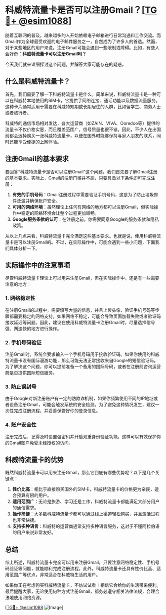 # 科威特流量卡是否可以注册Gmail？[[TG💪+ @esim1088](https://t.me/s/esim1088)]

随着互联网的普及，越来越多的人开始依赖电子邮箱进行日常沟通和工作交流。而Gmail作为全球最受欢迎的电子邮件服务之一，自然成为了许多人的首选。然而，对于某些地区的用户来说，注册Gmail可能会遇到一些限制或障碍。比如，有些人会好奇：**科威特流量卡可以注册Gmail吗？**

今天我们就来详细探讨这个问题，并解答大家可能存在的疑惑。

## 什么是科威特流量卡？

首先，我们需要了解一下科威特流量卡是什么。简单来说，科威特流量卡是一种可以在科威特本地使用的SIM卡，它提供了网络连接、通话功能以及数据流量服务。这种卡片通常适用于需要在科威特短期或长期居住的人群，比如留学生、商务人士或者旅行者。

科威特的通信市场相对发达，各大运营商（如ZAIN、VIVA、Ooredoo等）提供的流量卡不仅价格实惠，而且覆盖范围广，信号质量也很不错。因此，不少人在出国前都会选择购买一张科威特流量卡，以便在国外时能够保持与家人朋友的联系，同时还能享受便捷的上网体验。

## 注册Gmail的基本要求

要回答“科威特流量卡是否可以注册Gmail”这个问题，我们首先要了解Gmail注册的基本要求。实际上，Gmail的注册门槛并不高，只要具备以下条件即可完成注册：

1. **有效的手机号码**：Gmail注册过程中需要验证手机号码，这是为了防止垃圾邮件泛滥并确保账户安全。
2. **可用的网络环境**：虽然理论上任何有网络的地方都可以注册Gmail，但实际操作中稳定的网络环境会让整个过程更加顺畅。
3. **Google服务条款的认可**：在注册之前，你需要同意Google的服务条款和隐私政策。

从以上几点来看，科威特流量卡完全满足这些基本要求。也就是说，使用科威特流量卡是可以注册Gmail的。不过，在实际操作中，可能会遇到一些小问题，下面我们具体分析一下。

## 实际操作中的注意事项

尽管科威特流量卡理论上可以用来注册Gmail，但在实际操作中，还是有一些需要注意的地方：

### 1. 网络稳定性
在注册Gmail的过程中，需要填写大量的信息，并且上传头像、验证手机号码等步骤都需要稳定的网络支持。如果网络不稳定，可能会导致页面加载失败或者验证码接收延迟等问题。因此，建议在使用科威特流量卡注册Gmail时，尽量选择信号强、网速快的地方进行操作。

### 2. 手机号码验证
注册Gmail时，系统会要求输入一个手机号码用于接收验证码。如果你使用的科威特流量卡没有国际漫游功能，那么可能无法正常接收来自Google的短信验证码。为了解决这个问题，你可以提前准备一个备用的国际号码，或者在注册前咨询运营商是否提供国际短信服务。

### 3. 防止误封号
由于Google对新注册账户有一定的防欺诈机制，如果你频繁使用不同的IP地址或者设备注册Gmail，可能会触发系统的安全检测。为了避免这种情况发生，建议一次性完成注册流程，并妥善保管好你的登录信息。

### 4. 账户安全性
注册完成后，记得及时设置强密码并开启双重身份验证功能。这样可以有效保护你的Gmail账户免受未经授权的访问。

## 科威特流量卡的优势

既然科威特流量卡可以用来注册Gmail，那么它到底有哪些优势呢？以下是几个关键点：

1. **性价比高**：相比于直接购买国外的SIM卡，科威特流量卡的价格更为亲民，适合预算有限的用户。
2. **适用范围广**：无论是旅游、学习还是工作，科威特流量卡都能满足大部分用户的通信需求。
3. **操作简便**：大多数科威特流量卡都可以通过线上渠道轻松购买，并且激活过程也非常快捷。
4. **支持多种语言**：科威特的运营商通常支持多种语言服务，这对于不懂阿拉伯语的用户来说非常友好。

## 总结

综上所述，科威特流量卡完全可以用来注册Gmail。只要注意网络稳定性、手机号码验证等问题，就能顺利完成注册流程。此外，科威特流量卡还具有性价比高、适用范围广等优点，非常适合在科威特生活的用户。

如果你正在考虑购买科威特流量卡，不妨试试看！相信它会给你的生活带来便利。最后提醒大家，无论使用何种方式注册Gmail，都务必遵守相关法律法规，合理合法地使用网络资源。

[[TG💪+ @esim1088](https://t.me/s/esim1088) ![Image](https://i.postimg.cc/4NQfJmqS/Snipaste-2025-05-13-00-14-12.png)]